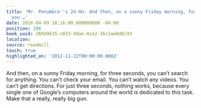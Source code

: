 ```yaml
---
title: 'Mr. Penumbra''s 24-Ho: And then, on a sunny Friday morning, for three seconds,
  you …'
date: 2016-04-09 18:16:00.600000000 -04:00
position: 206
book_uuid: 260d9635-c033-49ae-8ce2-3bc1ae0d8c93
location: 
source: readmill
touch: true
highlighted_on: '2012-11-22T00:00:00.000Z'
---
```


And then, on a sunny Friday morning, for three seconds, you can’t search for anything. You can’t check your email. You can’t watch any videos. You can’t get directions. For just three seconds, nothing works, because every single one of Google’s computers around the world is dedicated to this task. Make that a really, really big gun.